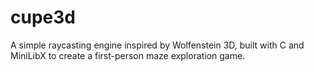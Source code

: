 # cupe3d
A simple raycasting engine inspired by Wolfenstein 3D, built with C and MiniLibX to create a first-person maze exploration game.
